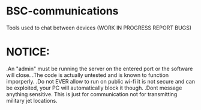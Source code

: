# BSC-communications
Tools used to chat between devices (WORK IN PROGRESS REPORT BUGS)
# NOTICE:
.An "admin" must be running the server on the entered port or the software will close.
.The code is actually untested and is known to function imporperly.
.Do not EVER allow to run on public wi-fi it is not secure and can be exploited, your PC will automatically block it though.
.Dont message anything sensitive. This is just for communication not for transmitting military jet locations.
